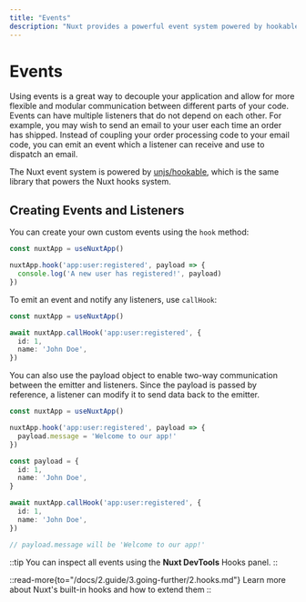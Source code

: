 ```yaml
---
title: "Events"
description: "Nuxt provides a powerful event system powered by hookable."
---
```


# Events

Using events is a great way to decouple your application and allow for more flexible and modular communication between different parts of your code. Events can have multiple listeners that do not depend on each other. For example, you may wish to send an email to your user each time an order has shipped. Instead of coupling your order processing code to your email code, you can emit an event which a listener can receive and use to dispatch an email.

The Nuxt event system is powered by [unjs/hookable](https://github.com/unjs/hookable), which is the same library that powers the Nuxt hooks system.

## Creating Events and Listeners

You can create your own custom events using the `hook` method:

```ts
const nuxtApp = useNuxtApp()

nuxtApp.hook('app:user:registered', payload => {
  console.log('A new user has registered!', payload)
})
```

To emit an event and notify any listeners, use `callHook`:

```ts
const nuxtApp = useNuxtApp()

await nuxtApp.callHook('app:user:registered', {
  id: 1,
  name: 'John Doe',
})
```

You can also use the payload object to enable two-way communication between the emitter and listeners. Since the payload is passed by reference, a listener can modify it to send data back to the emitter.

```ts
const nuxtApp = useNuxtApp()

nuxtApp.hook('app:user:registered', payload => {
  payload.message = 'Welcome to our app!'
})

const payload = {
  id: 1,
  name: 'John Doe',
}

await nuxtApp.callHook('app:user:registered', {
  id: 1,
  name: 'John Doe',
})

// payload.message will be 'Welcome to our app!'
```

::tip
You can inspect all events using the **Nuxt DevTools** Hooks panel.
::

::read-more{to="/docs/2.guide/3.going-further/2.hooks.md"}
Learn more about Nuxt's built-in hooks and how to extend them
::
